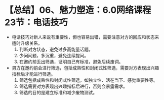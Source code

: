# 【总结】06、魅力塑造：6.0网络课程23节：电话技巧

-   电话技巧对新人来说有重要性，但也容易出错，需要注意对方的回应和状态来适时升级关系。
    1.  判断对方状态，避免过多高能量话题。
    2.  少问问题，多沉重，避免连续提问。
    3.  在邀约前丢出筛选，证明自己有标准，避免后续废词。
-   男方在邀约前会进行筛选，包括成熟性和封闭式性筛选，需要对方表现出兴趣指标后才能进行筛选。
    1.  筛选包括成熟性和封闭式性筛选，如独立性、活在当下、感觉重要性等。
    2.  筛选需要对方表现出兴趣指标后进行，否则会暴露需求。
    3.  筛选的目的是建立标准和减少废物测试。